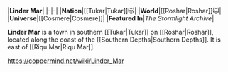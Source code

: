 |**Linder Mar**|
|-|-|
|**Nation**|[[Tukar\|Tukar]]🐱︎|
|**World**|[[Roshar\|Roshar]]🐱︎|
|**Universe**|[[Cosmere\|Cosmere]]|
|**Featured In**|*The Stormlight Archive*|

**Linder Mar** is a town in southern [[Tukar\|Tukar]] on [[Roshar\|Roshar]], located along the coast of the [[Southern Depths\|Southern Depths]]. It is east of [[Riqu Mar\|Riqu Mar]].



https://coppermind.net/wiki/Linder_Mar